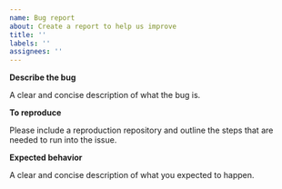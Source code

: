 ```yaml
---
name: Bug report
about: Create a report to help us improve
title: ''
labels: ''
assignees: ''
---
```


**Describe the bug**

A clear and concise description of what the bug is.

**To reproduce**

Please include a reproduction repository and outline the steps that are needed to run into the issue.

**Expected behavior**

A clear and concise description of what you expected to happen.
